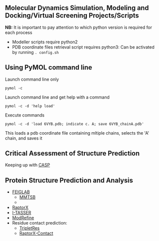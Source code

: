 Molecular Dynamics Simulation, Modeling and Docking/Virtual Screening Projects/Scripts
---
**NB:** It is important to pay attention to which python version is required for each process

- Modeller scripts require python2
- PDB coordinate files retrieval script requires python3: Can be activated by running `. config.sh`

Using PyMOL command line
---
Launch command line only

```
pymol -c
```

Launch command line and get help with a command

```
pymol -c -d 'help load'
```

Execute commands

```
pymol -c -d 'load 6VYB.pdb; indicate c. A; save 6VYB_chainA.pdb'
```
This loads a pdb coordinate file containing mltiple chains, selects the 'A' chain, and saves it

Critical Assessment of Structure Prediction
---
Keeping up with [CASP](https://www.predictioncenter.org/index.cgi)

Protein Structure Prediction and Analysis
---
- [FEIGLAB](http://feig.bch.msu.edu/web/research/protein-structure-refinement/)
  * [MMTSB](http://feig.bch.msu.edu/mmtsb/Main_Page)
  * 
- [RaptorX](http://raptorx.uchicago.edu/)
- [I-TASSER](https://zhanglab.ccmb.med.umich.edu/I-TASSER/)
- [ModRefine](https://zhanglab.ccmb.med.umich.edu/ModRefiner/)
- Residue contact prediction:
   * [TripletRes](https://zhanglab.ccmb.med.umich.edu/TripletRes/)
   * [RaptorX-Contact](http://raptorx.uchicago.edu/ContactMap/)
